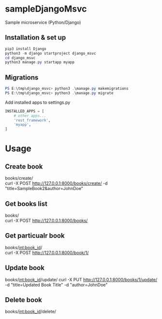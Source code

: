 # sampleDjangoMsvc
Sample microservice (Python/Django)


## Installation & set up
```powershell
pip3 install Django  
python3 -m django startproject django_msvc  
cd django_msvc  
python3 manage.py startapp myapp  
```

## Migrations
```powershell
PS E:\tmp\django_msvc> python3 .\manage.py makemigrations  
PS E:\tmp\django_msvc> python3 .\manage.py migrate  
```

Add installed apps to settings.py
```python
INSTALLED_APPS = [
    # other apps...
    'rest_framework',
    'myapp',
]
```

# Usage

## Create book  
books/create/  
curl -X POST http://127.0.0.1:8000/books/create/ -d "title=SampleBook2&author=JohnDoe"

## Get books list  
books/  
curl -X POST http://127.0.0.1:8000/books/  

## Get particualr book  
books/<int:book_id>/  
curl -X POST http://127.0.0.1:8000/book/1/  

## Update book
books/<int:book_id>/update/
curl -X PUT http://127.0.0.1:8000/books/1/update/ -d "title=Updated Book Title" -d "author=JohnDoe"

## Delete book
books/<int:book_id>/delete/

